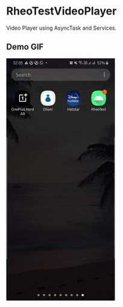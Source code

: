 # RheoTestVideoPlayer

Video Player using AsyncTask and Services.
## Demo GIF
![3w1rng](DemoGif.gif)

